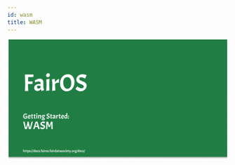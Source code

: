 ```yaml
---
id: wasm
title: WASM
---
```


[![FairOS WASM](./thumbnails/fairOS-wasm.png)](https://drive.google.com/file/d/1RDOpiGOy1yGwxmDoRi3EA5gUrTKmLaVp/view "FairOS WASM")